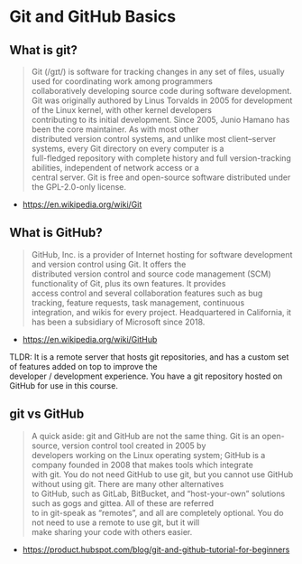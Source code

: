 # Git and GitHub Basics

## What is git?
> Git (/ɡɪt/) is software for tracking changes in any set of files, usually used for coordinating work among programmers  
collaboratively developing source code during software development.
Git was originally authored by Linus Torvalds in 2005 for development of the Linux kernel, with other kernel developers  
contributing to its initial development. Since 2005, Junio Hamano has been the core maintainer. As with most other  
distributed version control systems, and unlike most client–server systems, every Git directory on every computer is a  
full-fledged repository with complete history and full version-tracking abilities, independent of network access or a  
central server. Git is free and open-source software distributed under the GPL-2.0-only license.

- https://en.wikipedia.org/wiki/Git

## What is GitHub?

> GitHub, Inc. is a provider of Internet hosting for software development and version control using Git. It offers the  
distributed version control and source code management (SCM) functionality of Git, plus its own features. It provides  
access control and several collaboration features such as bug tracking, feature requests, task management, continuous  
integration, and wikis for every project. Headquartered in California, it has been a subsidiary of Microsoft since 2018.
- https://en.wikipedia.org/wiki/GitHub

TLDR: It is a remote server that hosts git repositories, and has a custom set of features added on top to improve the  
developer / development experience.  You have a git repository hosted on GitHub for use in this course.


## git vs GitHub

> A quick aside: git and GitHub are not the same thing. Git is an open-source, version control tool created in 2005 by  
developers working on the Linux operating system; GitHub is a company founded in 2008 that makes tools which integrate  
with git. You do not need GitHub to use git, but you cannot use GitHub without using git. There are many other alternatives  
to GitHub, such as GitLab, BitBucket, and “host-your-own” solutions such as gogs and gittea. All of these are referred  
to in git-speak as “remotes”, and all are completely optional. You do not need to use a remote to use git, but it will  
make sharing your code with others easier.
- https://product.hubspot.com/blog/git-and-github-tutorial-for-beginners
